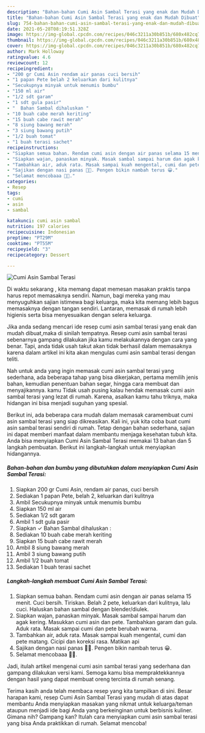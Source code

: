 ```yaml
---
description: "Bahan-bahan Cumi Asin Sambal Terasi yang enak dan Mudah Dibuat"
title: "Bahan-bahan Cumi Asin Sambal Terasi yang enak dan Mudah Dibuat"
slug: 754-bahan-bahan-cumi-asin-sambal-terasi-yang-enak-dan-mudah-dibuat
date: 2021-05-28T08:19:51.328Z
image: https://img-global.cpcdn.com/recipes/046c3211a30b851b/680x482cq70/cumi-asin-sambal-terasi-foto-resep-utama.jpg
thumbnail: https://img-global.cpcdn.com/recipes/046c3211a30b851b/680x482cq70/cumi-asin-sambal-terasi-foto-resep-utama.jpg
cover: https://img-global.cpcdn.com/recipes/046c3211a30b851b/680x482cq70/cumi-asin-sambal-terasi-foto-resep-utama.jpg
author: Mark Holloway
ratingvalue: 4.6
reviewcount: 12
recipeingredient:
- "200 gr Cumi Asin rendam air panas cuci bersih"
- "1 papan Pete belah 2 keluarkan dari kulitnya"
- "Secukupnya minyak untuk menumis bumbu"
- "150 ml air"
- "1/2 sdt garam"
- "1 sdt gula pasir"
- "  Bahan Sambal dihaluskan "
- "10 buah cabe merah keriting"
- "15 buah cabe rawit merah"
- "8 siung bawang merah"
- "3 siung bawang putih"
- "1/2 buah tomat"
- "1 buah terasi sachet"
recipeinstructions:
- "Siapkan semua bahan. Rendam cumi asin dengan air panas selama 15 menit. Cuci bersih. Tiriskan. Belah 2 pete, keluarkan dari kulitnya, lalu cuci. Haluskan bahan sambal dengan blender/diulek."
- "Siapkan wajan, panaskan minyak. Masak sambal sampai harum dan agak kering. Masukkan cumi asin dan pete. Tambahkan garam dan gula. Aduk rata. Masak sampai cumi dan pete berubah warna."
- "Tambahkan air, aduk rata. Masak sampai kuah mengental, cumi dan pete matang. Cicipi dan koreksi rasa. Matikan api"
- "Sajikan dengan nasi panas 🤩🤤. Pengen bikin nambah terus 😀."
- "Selamat mencobaaa 🤗🥰."
categories:
- Resep
tags:
- cumi
- asin
- sambal

katakunci: cumi asin sambal 
nutrition: 197 calories
recipecuisine: Indonesian
preptime: "PT29M"
cooktime: "PT55M"
recipeyield: "3"
recipecategory: Dessert

---
```



![Cumi Asin Sambal Terasi](https://img-global.cpcdn.com/recipes/046c3211a30b851b/680x482cq70/cumi-asin-sambal-terasi-foto-resep-utama.jpg)

Di waktu  sekarang , kita memang dapat memesan masakan praktis tanpa harus repot memasaknya sendiri. Namun, bagi mereka yang mau menyuguhkan sajian istimewa bagi keluarga, maka kita memang lebih bagus memasaknya dengan tangan sendiri. Lantaran, memasak di rumah lebih higienis serta bisa menyesuaikan dengan selera keluarga.

Jika anda sedang mencari ide resep cumi asin sambal terasi yang enak dan mudah dibuat,maka di sinilah tempatnya. Resep cumi asin sambal terasi  sebenarnya gampang dilakukan jika kamu melakukannya dengan cara yang benar. Tapi, anda tidak usah takut akan tidak berhasil dalam memasaknya 
karena dalam artikel ini kita akan mengulas cumi asin sambal terasi dengan teliti.  



Nah untuk anda yang ingin memasak cumi asin sambal terasi yang sederhana, ada beberapa tahap yang bisa dikerjakan, pertama memilih jenis bahan, kemudian penentuan bahan segar, hingga cara membuat dan menyajikannya. kamu Tidak usah pusing kalau hendak memasak cumi asin sambal terasi yang lezat di rumah. Karena, asalkan kamu  tahu triknya, maka hidangan ini bisa menjadi suguhan yang spesial.

Berikut ini, ada beberapa cara mudah dalam memasak caramembuat cumi asin sambal terasi yang siap dikreasikan. Kali ini, yuk kita coba buat cumi asin sambal terasi sendiri di rumah. Tetap dengan bahan sederhana, sajian ini dapat memberi manfaat dalam membantu menjaga kesehatan tubuh kita. Anda bisa menyiapkan Cumi Asin Sambal Terasi memakai 13 bahan dan 5 langkah pembuatan. Berikut ini langkah-langkah untuk menyiapkan hidangannya.

<!--inarticleads1-->

##### Bahan-bahan dan bumbu yang dibutuhkan dalam menyiapkan Cumi Asin Sambal Terasi:

1. Siapkan 200 gr Cumi Asin, rendam air panas, cuci bersih
1. Sediakan 1 papan Pete, belah 2, keluarkan dari kulitnya
1. Ambil Secukupnya minyak untuk menumis bumbu
1. Siapkan 150 ml air
1. Sediakan 1/2 sdt garam
1. Ambil 1 sdt gula pasir
1. Siapkan  ✓ Bahan Sambal dihaluskan :
1. Sediakan 10 buah cabe merah keriting
1. Siapkan 15 buah cabe rawit merah
1. Ambil 8 siung bawang merah
1. Ambil 3 siung bawang putih
1. Ambil 1/2 buah tomat
1. Sediakan 1 buah terasi sachet




<!--inarticleads2-->

##### Langkah-langkah membuat Cumi Asin Sambal Terasi:

1. Siapkan semua bahan. Rendam cumi asin dengan air panas selama 15 menit. Cuci bersih. Tiriskan. Belah 2 pete, keluarkan dari kulitnya, lalu cuci. Haluskan bahan sambal dengan blender/diulek.
1. Siapkan wajan, panaskan minyak. Masak sambal sampai harum dan agak kering. Masukkan cumi asin dan pete. Tambahkan garam dan gula. Aduk rata. Masak sampai cumi dan pete berubah warna.
1. Tambahkan air, aduk rata. Masak sampai kuah mengental, cumi dan pete matang. Cicipi dan koreksi rasa. Matikan api
1. Sajikan dengan nasi panas 🤩🤤. Pengen bikin nambah terus 😀.
1. Selamat mencobaaa 🤗🥰.




Jadi, itulah artikel mengenai  cumi asin sambal terasi  yang sederhana dan gampang dilakukan versi kami. Semoga kamu bisa mempraktekkannya dengan hasil yang dapat membuat oreng tercinta di rumah senang. 

Terima kasih anda telah membaca resep yang kita tampilkan di sini. Besar harapan kami, resep  Cumi Asin Sambal Terasi yang mudah di atas dapat membantu Anda menyiapkan masakan yang nikmat untuk keluarga/teman ataupun menjadi ide bagi Anda yang berkeinginan untuk berbisnis kuliner. Gimana nih? Gampang kan? Itulah cara menyiapkan cumi asin sambal terasi yang bisa Anda praktikkan di rumah. Selamat mencoba!

